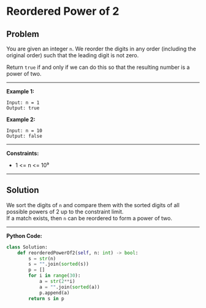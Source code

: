 # Reordered Power of 2

## Problem
You are given an integer `n`. We reorder the digits in any order (including the original order) such that the leading digit is not zero.  

Return `true` if and only if we can do this so that the resulting number is a power of two.

---

**Example 1:**
```
Input: n = 1
Output: true
```

**Example 2:**
```
Input: n = 10
Output: false
```

---

**Constraints:**
- 1 <= n <= 10⁹

---

## Solution
We sort the digits of `n` and compare them with the sorted digits of all possible powers of 2 up to the constraint limit.  
If a match exists, then `n` can be reordered to form a power of two.

---

**Python Code:**
```python
class Solution:
    def reorderedPowerOf2(self, n: int) -> bool:
        s = str(n)
        s = "".join(sorted(s))
        p = []
        for i in range(30):
            a = str(2**i)
            a = "".join(sorted(a))
            p.append(a)
        return s in p
```
